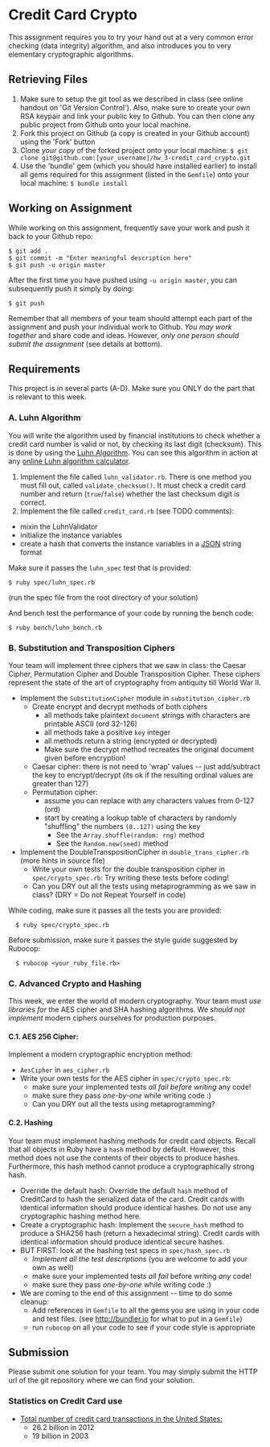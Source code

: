# Credit Card Crypto

This assignment requires you to try your hand out at a very common error checking (data integrity) algorithm, and also introduces you to very elementary cryptographic algorithms.

## Retrieving Files
1. Make sure to setup the git tool as we described in class (see online handout on 'Git Version Control'). Also, make sure to create your own RSA keypair and link your public key to Github. You can then clone any public project from Github onto your local machine.
2. Fork this project on Github (a copy is created in your Github account) using the 'Fork' button
3. Clone *your copy* of the forked project onto your local machine:
`$ git clone git@github.com:[your_username]/hw_3-credit_card_crypto.git`
4. Use the 'bundle' gem (which you should have installed earlier) to install all gems required for this assignment (listed in the `Gemfile`) onto your local machine: `$ bundle install`

## Working on Assignment
While working on this assignment, frequently save your work and push it back to your Github repo:

    $ git add .
    $ git commit -m "Enter meaningful description here"
    $ git push -u origin master

After the first time you have pushed using `-u origin master`, you can subsequently push it simply by doing:

    $ git push

Remember that all members of your team should attempt each part of the assignment and push your individual work to Github. *You may work together* and share code and ideas. However, *only one person should submit the assignment* (see details at bottom).

## Requirements

This project is in several parts (A-D). Make sure you ONLY do the part that is relevant to this week.

### A. Luhn Algorithm
You will write the algorithm used by financial institutions to check whether a credit card number is valid or not, by checking its last digit (checksum). This is done by using the [Luhn Algorithm](http://en.wikipedia.org/wiki/Luhn_algorithm). You can see this algorithm in action at any [online Luhn algorithm calculator](http://planetcalc.com/2464/).

1. Implement the file called `luhn_validator.rb`. There is one method you must fill out, called `validate_checksum()`. It must check a credit card number and return (`true`/`false`) whether the last checksum digit is correct.
2. Implement the file called `credit_card.rb` (see TODO comments):
  - mixin the LuhnValidator
  - initialize the instance variables
  - create a hash that converts the instance variables in a [JSON](http://en.wikipedia.org/wiki/JSON) string format

Make sure it passes the `luhn_spec` test that is provided:

    $ ruby spec/luhn_spec.rb

(run the spec file from the root directory of your solution)

And bench test the performance of your code by running the bench code:

    $ ruby bench/luhn_bench.rb

### B. Substitution and Transposition Ciphers
Your team will implement three ciphers that we saw in class: the Caesar Cipher, Permutation Cipher and Double Transposition Cipher. These ciphers represent the state of the art of cryptography from antiquity till World War II.

- Implement the `SubstitutionCipher` module in `substitution_cipher.rb`
  - Create encrypt and decrypt methods of both ciphers
    - all methods take plaintext `document` strings with characters are printable ASCII (ord 32-126)
    - all methods take a positive `key` integer
    - all methods return a string (encrypted or decrypted)
    - Make sure the decrypt method recreates the original document given before encryption!
  - Caesar cipher: there is not need to 'wrap' values -- just add/subtract the key to encrypt/decrypt (its ok if the resulting ordinal values are greater than 127)
  - Permutation cipher:
    - assume you can replace with any characters values from 0-127 (ord)
    - start by creating a lookup table of characters by randomly "shuffling" the numbers `(0..127)` using the key
      - See the `Array.shuffle(random: rng)` method
      - See the `Random.new(seed)` method
- Implement the DoubleTranspositionCipher in `double_trans_cipher.rb` (more hints in source file)
  - Write your own tests for the double transposition cipher in `spec/crypto_spec.rb`:  Try writing these tests before coding!
  - Can you DRY out all the tests using metaprogramming as we saw in class? (DRY = Do not Repeat Yourself in code)

While coding, make sure it passes all the tests you are provided:

      $ ruby spec/crypto_spec.rb

Before submission, make sure it passes the style guide suggested by Rubocop:

      $ rubocop <your_ruby_file.rb>

### C. Advanced Crypto and Hashing
This week, we enter the world of modern cryptography. Your team must *use libraries for* the AES cipher and SHA hashing algorithms. We *should not implement* modern ciphers ourselves for production purposes.

#### C.1. AES 256 Cipher:
Implement a modern cryptographic encryption method:
- `AesCipher` in `aes_cipher.rb`
- Write your own tests for the AES cipher in `spec/crypto_spec.rb`:
  - make sure your implemented tests *all fail before writing* any code!
  - make sure they pass *one-by-one* while writing code :)
  - Can you DRY out all the tests using metaprogramming?

#### C.2. Hashing
Your team must implement hashing methods for credit card objects. Recall that all objects in Ruby have a `hash` method by default. However, this method does not use the contents of their objects to produce hashes. Furthermore, this hash method cannot produce a cryptographically strong hash.

- Override the default hash: Override the default `hash` method of CreditCard to hash the serialized data of the card. Credit cards with identical information should produce identical hashes. Do not use any cryptographic hashing method here.
- Create a cryptographic hash: Implement the `secure_hash` method to produce a SHA256 hash (return a hexadecimal string). Credit cards with identical information should produce identical secure hashes.
- BUT FIRST: look at the hashing test specs in `spec/hash_spec.rb`
  - *Implement all the test descriptions* (you are welcome to add your own as well)
  - make sure your implemented tests *all fail* before writing *any* code!
  - make sure they pass *one-by-one* while writing code :)
- We are coming to the end of this assignment -- time to do some cleanup:
  - Add references in `Gemfile` to all the gems you are using in your code and test files.
    (see http://bundler.io for what to put in a `Gemfile`)
  - run `rubocop` on all your code to see if your code style is appropriate

## Submission
Please submit one solution for your team. You may simply submit the HTTP url of the git repository where we can find your solution.

### Statistics on Credit Card use
- [Total number of credit card transactions in the United States:](http://www.creditcards.com/credit-card-news/credit-card-industry-facts-personal-debt-statistics-1276.php#ixzz3VSrXbOYz)
  - 26.2 billion in 2012
  - 19 billion in 2003
